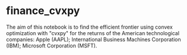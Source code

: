 # finance_cvxpy
The aim of this notebook is to find the efficient frontier using convex optimization with "cvxpy" for the returns of the American technological companies: Apple (AAPL); International Business Machines Corporation (IBM); Microsoft Corporation (MSFT).
